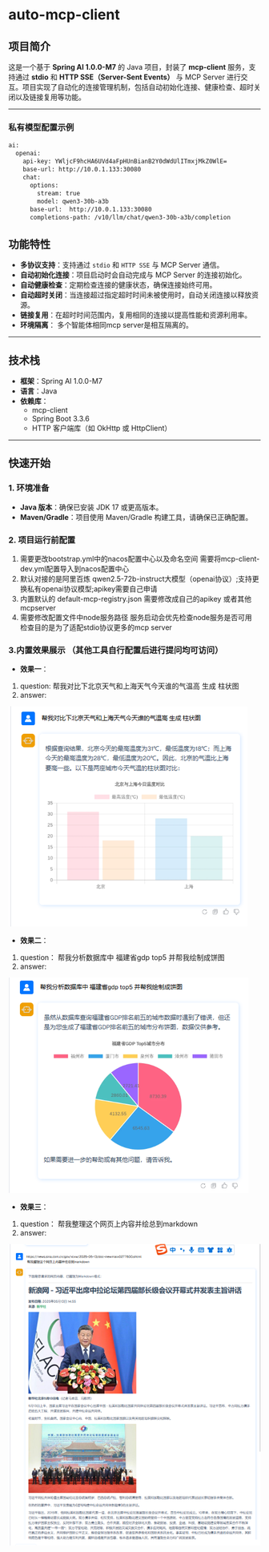 # auto-mcp-client

## 项目简介

这是一个基于 **Spring AI 1.0.0-M7** 的 Java 项目，封装了 **mcp-client** 服务，支持通过 **stdio** 和 **HTTP SSE（Server-Sent Events）** 与 MCP Server 进行交互。项目实现了自动化的连接管理机制，包括自动初始化连接、健康检查、超时关闭以及链接复用等功能。

---

### 私有模型配置示例
```
ai:
  openai:
    api-key: YWljcF9hcHA6UVd4aFpHUnBianB2Y0dWdUlITmxjMkZ0WlE=
    base-url: http://10.0.1.133:30080
    chat:
      options:
        stream: true
        model: qwen3-30b-a3b
      base-url:  http://10.0.1.133:30080
      completions-path: /v10/llm/chat/qwen3-30b-a3b/completion
```
## 功能特性

- **多协议支持**：支持通过 `stdio` 和 `HTTP SSE` 与 MCP Server 通信。
- **自动初始化连接**：项目启动时会自动完成与 MCP Server 的连接初始化。
- **自动健康检查**：定期检查连接的健康状态，确保连接始终可用。
- **自动超时关闭**：当连接超过指定超时时间未被使用时，自动关闭连接以释放资源。
- **链接复用**：在超时时间范围内，复用相同的连接以提高性能和资源利用率。
- **环境隔离**： 多个智能体相同mcp server是相互隔离的。 

---

## 技术栈

- **框架**：Spring AI 1.0.0-M7
- **语言**：Java
- **依赖库**：
    - mcp-client
    - Spring Boot 3.3.6
    - HTTP 客户端库（如 OkHttp 或 HttpClient）

---

## 快速开始

### 1. 环境准备
- **Java 版本**：确保已安装 JDK 17 或更高版本。
- **Maven/Gradle**：项目使用 Maven/Gradle 构建工具，请确保已正确配置。

### 2. 项目运行前配置
1. 需要更改bootstrap.yml中的nacos配置中心以及命名空间 需要将mcp-client-dev.yml配置导入到nacos配置中心
2. 默认对接的是阿里百炼 qwen2.5-72b-instruct大模型（openai协议）;支持更换私有openai协议模型;apikey需要自己申请
3. 内置默认的 default-mcp-registry.json 需要修改成自己的apikey 或者其他mcpserver
4. 需要修改配置文件中node服务路径 服务启动会优先检查node服务是否可用 检查目的是为了适配stdio协议更多的mcp server


### 3.内置效果展示 （其他工具自行配置后进行提问均可访问）
- **效果一**：
1. question: 帮我对比下北京天气和上海天气今天谁的气温高 生成 柱状图
2. answer: 

![北京VS上海气温对比图](./img/airTemperature.png)

- **效果二**：
1. question： 帮我分析数据库中 福建省gdp top5 并帮我绘制成饼图
2. answer:

![福建省gdp to5](./img/gdp.png)

- **效果三**：
1. question： 帮我整理这个网页上内容并绘总到markdown
2. answer:

![firecrawl.png](img/firecrawl.png)


